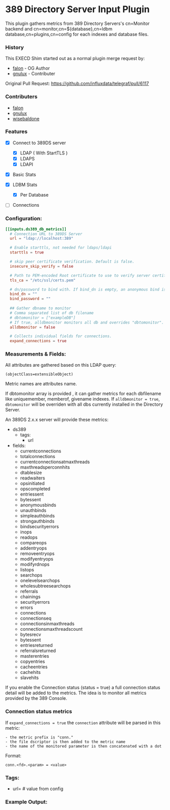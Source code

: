 # 389 Directory Server Input Plugin

This plugin gathers metrics from 389 Directory Servers's cn=Monitor backend and cn=monitor,cn=${database},cn=ldbm database,cn=plugins,cn=config for each indexes and database files.

### History

This EXECD Shim started out as a normal plugin merge request by:

  * [falon](https://github.com/falon) - OG Author
  * [gnulux](https://github.com/gnulux) - Contributer

Original Pull Request: https://github.com/influxdata/telegraf/pull/6117

### Contributers

  * [falon](https://github.com/falon)
  * [gnulux](https://github.com/gnulux)
  * [wisebaldone](https://github.com/wisebaldone)

### Features

- [X] Connect to 389DS server
  - [X] LDAP ( With StartTLS )
  - [X] LDAPS
  - [X] LDAPI
- [X] Basic Stats
- [X] LDBM Stats
  - [X] Per Database
- [ ] Connections


### Configuration:

```toml
[[inputs.ds389_db_metrics]]
  # Connection URL to 389DS Server
  url = "ldap://localhost:389"

  # Enable starttls, not needed for ldaps/ldapi
  starttls = true

  # skip peer certificate verification. Default is false.
  insecure_skip_verify = false

  # Path to PEM-encoded Root certificate to use to verify server certificate
  tls_ca = "/etc/ssl/certs.pem"

  # dn/password to bind with. If bind_dn is empty, an anonymous bind is performed.
  bind_dn = ""
  bind_password = ""
  
  ## Gather dbname to monitor
  # Comma separated list of db filename
  # dbtomonitor = ["exampleDB"]
  # If true, alldbmonitor monitors all db and overrides "dbtomonitor".
  alldbmonitor = false

  # Collects individual fields for connections.
  expand_connections = true
```

### Measurements & Fields:

All attributes are gathered based on this LDAP query:

`(objectClass=extensibleObject)`

Metric names are attributes name. 

If dbtomonitor array is provided , it can gather metrics for each dbfilename like uniquemember, memberof, givename indexes.
If `alldbmonitor = true`, `dbtomonitor` will be overriden with all dbs currently installed in the Directory Server.

An 389DS 2.x.x server will provide these metrics:

- ds389
  - tags:
    - url
- fields:
  - currentconnections
  - totalconnections
  - currentconnectionsatmaxthreads
  - maxthreadsperconnhits
  - dtablesize
  - readwaiters
  - opsinitiated
  - opscompleted
  - entriessent
  - bytessent
  - anonymousbinds
  - unauthbinds
  - simpleauthbinds
  - strongauthbinds
  - bindsecurityerrors
  - inops
  - readops
  - compareops
  - addentryops
  - removeentryops
  - modifyentryops
  - modifyrdnops
  - listops
  - searchops
  - onelevelsearchops
  - wholesubtreesearchops
  - referrals
  - chainings
  - securityerrors
  - errors
  - connections
  - connectionseq
  - connectionsinmaxthreads
  - connectionsmaxthreadscount
  - bytesrecv
  - bytessent
  - entriesreturned
  - referralsreturned
  - masterentries
  - copyentries
  - cacheentries
  - cachehits
  - slavehits

If you enable the Connection status (status = true) a full connection status detail will be added to the metrics.
The idea is to monitor all metrics provided by the 389 Console.

### Connection status metrics

If `expand_connections = true` the `connection` attribute will be parsed in this metric:

    - the metric prefix is "conn."
    - the file dscriptor is then added to the metric name
    - the name of the monitored parameter is then concatenated with a dot

Format:

`conn.<fd>.<param> = <value>`

### Tags:

- url= # value from config

### Example Output:

